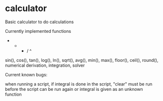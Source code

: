 # calculator

Basic calculator to do calculations

Currently implemented functions

+ - * / ^ 

sin(), cos(), tan(), log(), ln(), sqrt(), avg(), min(), max(), floor(), ceil(), round(), numerical derivation, integration, solver

Current known bugs:

when running a script, if integral is done in the script, "clear" must be run before the script can be run again or integral is given as an unknown function